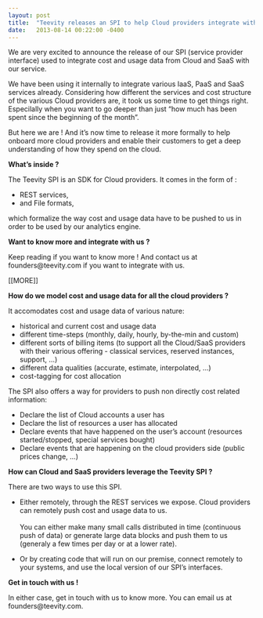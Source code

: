 ```yaml
---
layout: post
title:  "Teevity releases an SPI to help Cloud providers integrate with its cloud costs analytics service"
date:   2013-08-14 00:22:00 -0400
---
```

 <p>We are very excited to announce the release of our SPI (service provider interface) used to integrate cost and usage data from Cloud and SaaS with our service.</p>
<p>We have been using it internally to integrate various IaaS, PaaS and SaaS services already. Considering how different the services and cost structure of the various Cloud providers are, it took us some time to get things right. Especilally when you want to go deeper than just &ldquo;how much has been spent since the beginning of the month&rdquo;.</p>
<p>But here we are ! And it&rsquo;s now time to release it more formally to help onboard more cloud providers and enable their customers to get a deep understanding of how they spend on the cloud. </p>
<p><strong>What&rsquo;s inside ?</strong></p>
<p>The Teevity SPI is an SDK for Cloud providers. It comes in the form of :</p>
<ul><li>REST services,</li>
<li>and File formats,</li>
</ul><p>which formalize the way cost and usage data have to be pushed to us in order to be used by our analytics engine.</p>
<p><strong>Want to know more and integrate with us ?</strong></p>
<p>Keep reading if you want to know more ! And contact us at founders@teevity.com if you want to integrate with us.</p>
<p>[[MORE]]</p>
<p><strong>How do we model cost and usage data for all the cloud providers ?</strong></p>
<p>It accomodates cost and usage data of various nature:</p>
<ul><li>historical and current cost and usage data</li>
<li>different time-steps (monthly, daily, hourly, by-the-min and custom)</li>
<li>different sorts of billing items (to support all the Cloud/SaaS providers with their various offering - classical services, reserved instances, support, &hellip;)</li>
<li>different data qualities (accurate, estimate, interpolated, &hellip;)</li>
<li>cost-tagging for cost allocation</li>
</ul><p>The SPI also offers a way for providers to push non directly cost related information:</p>
<ul><li>Declare the list of Cloud accounts a user has</li>
<li>Declare the list of resources a user has allocated</li>
<li>Declare events that have happened on the user&rsquo;s account (resources started/stopped, special services bought)</li>
<li>Declare events that are happening on the cloud providers side (public prices change, &hellip;)</li>
</ul><p><strong>How can Cloud and SaaS providers leverage the Teevity SPI ?</strong></p>
<p>There are two ways to use this SPI.</p>
<ul><li>Either remotely, through the REST services we expose. Cloud providers can remotely push cost and usage data to us.<br/><br/>You can either make many small calls distributed in time (continuous push of data) or generate large data blocks and push them to us (generaly a few times per day or at a lower rate).  </li>
</ul><ul><li>Or by creating code that will run on our premise, connect remotely to your systems, and use the local version of our SPI&rsquo;s interfaces.</li>
</ul><p><strong>Get in touch with us !</strong></p>
<p>In either case, get in touch with us to know more. You can email us at founders@teevity.com.</p>